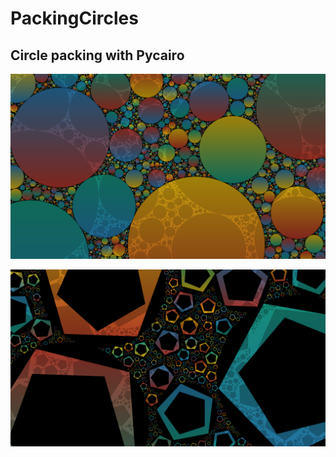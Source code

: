 # PackingCircles
## Circle packing with Pycairo

![Example of gradient circle packing](https://github.com/LewisDyer/PackingCircles/blob/master/readme_files/desktop_gradient.png?raw=true)

![Example of different shapes](https://github.com/LewisDyer/PackingCircles/blob/master/readme_files/extra_shapes_test.png?raw=true)